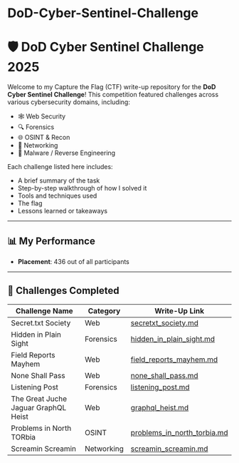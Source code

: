 # DoD-Cyber-Sentinel-Challenge
# 🛡️ DoD Cyber Sentinel Challenge 2025

Welcome to my Capture the Flag (CTF) write-up repository for the **DoD Cyber Sentinel Challenge**! This competition featured challenges across various cybersecurity domains, including:

- 🕸️ Web Security  
- 🔍 Forensics  
- 🌐 OSINT & Recon  
- 📡 Networking  
- 🧬 Malware / Reverse Engineering  

Each challenge listed here includes:
- A brief summary of the task  
- Step-by-step walkthrough of how I solved it  
- Tools and techniques used  
- The flag 
- Lessons learned or takeaways  

---

## 📊 My Performance

- **Placement**: 436 out of all participants  

---

## 📂 Challenges Completed

| Challenge Name                       | Category     |         Write-Up Link                                     |
|--------------------------------------|--------------|-----------------------------------------------------------|
| Secret.txt Society                   | Web          | [secretxt_society.md](secretxt_society.md)                |
| Hidden in Plain Sight                | Forensics    | [hidden_in_plain_sight.md](hidden_in_plain_sight.md)      |
| Field Reports Mayhem                 | Web          | [field_reports_mayhem.md](field_reports_mayhem.md)        |
| None Shall Pass                      | Web          | [none_shall_pass.md](none_shall_pass.md)                  |
| Listening Post                       | Forensics    | [listening_post.md](listening_post.md)                    |
| The Great Juche Jaguar GraphQL Heist | Web          | [graphql_heist.md](graphql_heist.md)                      |
| Problems in North TORbia             | OSINT        | [problems_in_north_torbia.md](problems_in_north_torbia.md)|
| Screamin Screamin                    | Networking   | [screamin_screamin.md](screamin_screamin.md)              |















